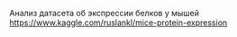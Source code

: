 Анализ датасета об экспрессии белков у мышей
https://www.kaggle.com/ruslankl/mice-protein-expression
